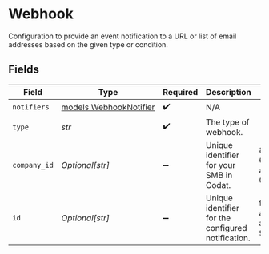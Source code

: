 # Webhook

Configuration to provide an event notification to a URL or list of email addresses based on the given type or condition.


## Fields

| Field                                                  | Type                                                   | Required                                               | Description                                            | Example                                                |
| ------------------------------------------------------ | ------------------------------------------------------ | ------------------------------------------------------ | ------------------------------------------------------ | ------------------------------------------------------ |
| `notifiers`                                            | [models.WebhookNotifier](../models/webhooknotifier.md) | :heavy_check_mark:                                     | N/A                                                    |                                                        |
| `type`                                                 | *str*                                                  | :heavy_check_mark:                                     | The type of webhook.                                   |                                                        |
| `company_id`                                           | *Optional[str]*                                        | :heavy_minus_sign:                                     | Unique identifier for your SMB in Codat.               | 8a210b68-6988-11ed-a1eb-0242ac120002                   |
| `id`                                                   | *Optional[str]*                                        | :heavy_minus_sign:                                     | Unique identifier for the configured notification.     | ff89c50e-a719-4ef5-a182-9917e53927b6                   |